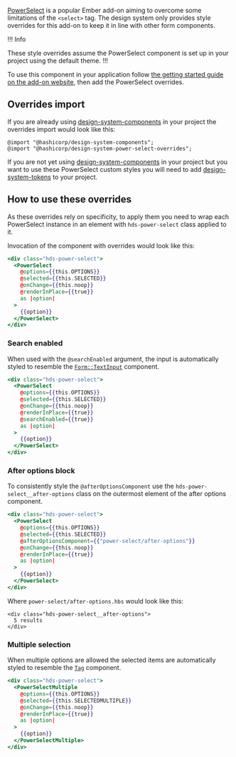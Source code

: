 [PowerSelect](https://ember-power-select.com/) is a popular Ember add-on aiming to overcome some limitations of the `<select>` tag. The design system only provides style overrides for this add-on to keep it in line with other form components.

!!! Info

These style overrides assume the PowerSelect component is set up in your project using the default theme.
!!!

To use this component in your application follow [the getting started guide on the add-on website](https://ember-power-select.com), then add the PowerSelect overrides.

## Overrides import

If you are already using [design-system-components](https://github.com/hashicorp/design-system/blob/main/packages/components/README.md) in your project the overrides import would look like this:

```
@import "@hashicorp/design-system-components";
@import "@hashicorp/design-system-power-select-overrides";
```

If you are not yet using [design-system-components](https://github.com/hashicorp/design-system/blob/main/packages/components/README.md) in your project but you want to use these PowerSelect custom styles you will need to add [design-system-tokens](https://github.com/hashicorp/design-system/blob/main/packages/tokens/README.md) to your project.

## How to use these overrides

As these overrides rely on specificity, to apply them you need to wrap each PowerSelect instance in an element with `hds-power-select` class applied to it.

Invocation of the component with overrides would look like this:

```handlebars
<div class="hds-power-select">
  <PowerSelect
    @options={{this.OPTIONS}}
    @selected={{this.SELECTED}}
    @onChange={{this.noop}}
    @renderInPlace={{true}}
    as |option|
  >
    {{option}}
  </PowerSelect>
</div>
```

### Search enabled

When used with the `@searchEnabled` argument, the input is automatically styled to resemble the [`Form::TextInput`](/components/form/text-input/) component.

```handlebars
<div class="hds-power-select">
  <PowerSelect
    @options={{this.OPTIONS}}
    @selected={{this.SELECTED}}
    @onChange={{this.noop}}
    @renderInPlace={{true}}
    @searchEnabled={{true}}
    as |option|
  >
    {{option}}
  </PowerSelect>
</div>
```

### After options block

To consistently style the `@afterOptionsComponent` use the `hds-power-select__after-options` class on the outermost element of the after options component.

```handlebars
<div class="hds-power-select">
  <PowerSelect
    @options={{this.OPTIONS}}
    @selected={{this.SELECTED}}
    @afterOptionsComponent={{"power-select/after-options"}}
    @onChange={{this.noop}}
    @renderInPlace={{true}}
    as |option|
  >
    {{option}}
  </PowerSelect>
</div>
```

Where `power-select/after-options.hbs` would look like this:

```handlebars{data-execute=false}
<div class="hds-power-select__after-options">
  5 results
</div>
```

### Multiple selection

When multiple options are allowed the selected items are automatically styled to resemble the [`Tag`](/components/tag/) component.

```handlebars
<div class="hds-power-select">
  <PowerSelectMultiple
    @options={{this.OPTIONS}}
    @selected={{this.SELECTEDMULTIPLE}}
    @onChange={{this.noop}}
    @renderInPlace={{true}}
    as |option|
  >
    {{option}}
  </PowerSelectMultiple>
</div>
```
